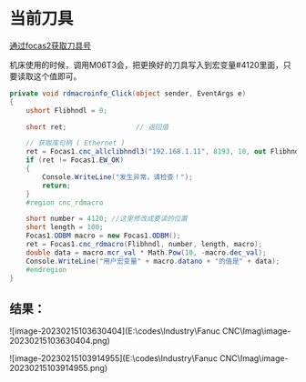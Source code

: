 # 当前刀具

[通过focas2获取刀具号](https://www.cncshare.com/21743.html/amp)

机床使用的时候，调用M06T3会，把更换好的刀具写入到宏变量#4120里面，只要读取这个值即可。

```c#
private void rdmacroinfo_Click(object sender, EventArgs e)
{
    ushort Flibhndl = 0;

    short ret;                 // 返回值

    // 获取库句柄 ( Ethernet )
    ret = Focas1.cnc_allclibhndl3("192.168.1.11", 8193, 10, out Flibhndl);
    if (ret != Focas1.EW_OK)
    {
        Console.WriteLine("发生异常，请检查！");
        return;
    }
    #region cnc_rdmacro

    short number = 4120; //这里修改成要读的位置
    short length = 100;
    Focas1.ODBM macro = new Focas1.ODBM();
    ret = Focas1.cnc_rdmacro(Flibhndl, number, length, macro);
    double data = macro.mcr_val * Math.Pow(10, -macro.dec_val);
    Console.WriteLine("用户宏变量" + macro.datano + "的值是" + data);
    #endregion
}
```

## 结果：

![image-20230215103630404](E:\codes\Industry\Fanuc CNC\Imag\image-20230215103630404.png)

![image-20230215103914955](E:\codes\Industry\Fanuc CNC\Imag\image-20230215103914955.png)